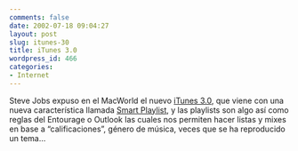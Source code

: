 ```yaml
---
comments: false
date: 2002-07-18 09:04:27
layout: post
slug: itunes-30
title: iTunes 3.0
wordpress_id: 466
categories:
- Internet
---
```


Steve Jobs expuso en el MacWorld el nuevo [iTunes 3.0](http://www.apple.com/itunes/), que viene con una nueva característica llamada  [Smart Playlist](http://www.apple.com/itunes/smartplaylists.html), y las playlists son algo así como reglas del Entourage o Outlook las cuales nos permiten hacer listas y mixes en base a “calificaciones”, género de música, veces que se ha reproducido un tema…




 
